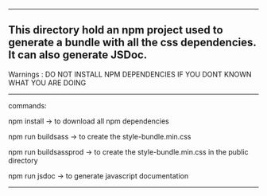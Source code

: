 ----------------------------------------------------------------------------------------------------
This directory hold an npm project used to generate a bundle with all the css dependencies.
It can also generate JSDoc.
----------------------------------------------------------------------------------------------------

Warnings : DO NOT INSTALL NPM DEPENDENCIES IF YOU DONT KNOWN WHAT YOU ARE DOING

----------------------------------------------------------------------------------------------------
commands:

npm install
-> to download all npm dependencies

npm run buildsass
-> to create the style-bundle.min.css

npm run buildsassprod
-> to create the style-bundle.min.css in the public directory

npm run jsdoc
-> to generate javascript documentation 

----------------------------------------------------------------------------------------------------